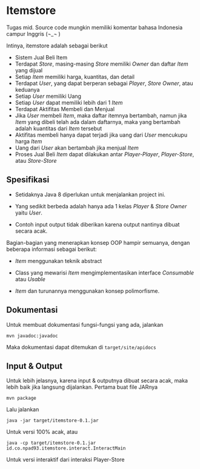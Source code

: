 Itemstore
=====

Tugas mid. Source code mungkin memiliki komentar bahasa Indonesia campur Inggris (¬_¬ )

Intinya, itemstore adalah sebagai berikut

- Sistem Jual Beli Item
- Terdapat *Store*, masing-masing *Store* memiliki *Owner* dan daftar *Item* yang dijual
- Setiap *Item* memiliki harga, kuantitas, dan detail
- Terdapat *User*, yang dapat berperan sebagai *Player*, *Store Owner*, atau keduanya
- Setiap *User* memiliki Uang
- Setiap *User* dapat memiliki lebih dari 1 *Item*
- Terdapat Aktifitas Membeli dan Menjual
- Jika *User* membeli *Item*, maka daftar itemnya bertambah, namun jika *Item* yang dibeli telah ada dalam daftarnya, maka yang bertambah adalah kuantitas dari *Item* tersebut
- Aktifitas membeli hanya dapat terjadi jika uang dari *User* mencukupu harga *Item*
- Uang dari *User* akan bertambah jika menjual *Item*
- Proses Jual Beli *Item* dapat dilakukan antar *Player-Player*, *Player-Store*, atau *Store-Store*

Spesifikasi
-----

* Setidaknya Java 8 diperlukan untuk menjalankan project ini.

* Yang sedikit berbeda adalah hanya ada 1 kelas _Player_ & _Store Owner_ yaitu _User_.

* Contoh input output tidak diberikan karena output nantinya dibuat secara acak.

Bagian-bagian yang menerapkan konsep OOP hampir semuanya, dengan beberapa informasi sebagai berikut:

* _Item_ menggunakan teknik abstract

* Class yang mewarisi _Item_ mengimplementasikan interface _Consumable_ atau _Usable_

* _Item_ dan turunannya menggunakan konsep polimorfisme.

Dokumentasi
-----

Untuk membuat dokumentasi fungsi-fungsi yang ada, jalankan

```
mvn javadoc:javadoc
```

Maka dokumentasi dapat ditemukan di `target/site/apidocs`

Input & Output
-----

Untuk lebih jelasnya, karena input & outputnya dibuat secara acak, maka lebih baik
jika langsung dijalankan. Pertama buat file JARnya

```
mvn package
```

Lalu jalankan

```
java -jar target/itemstore-0.1.jar
```

Untuk versi 100% acak, atau

```
java -cp target/itemstore-0.1.jar id.co.npad93.itemstore.interact.InteractMain
```

Untuk versi interaktif dari interaksi Player-Store
